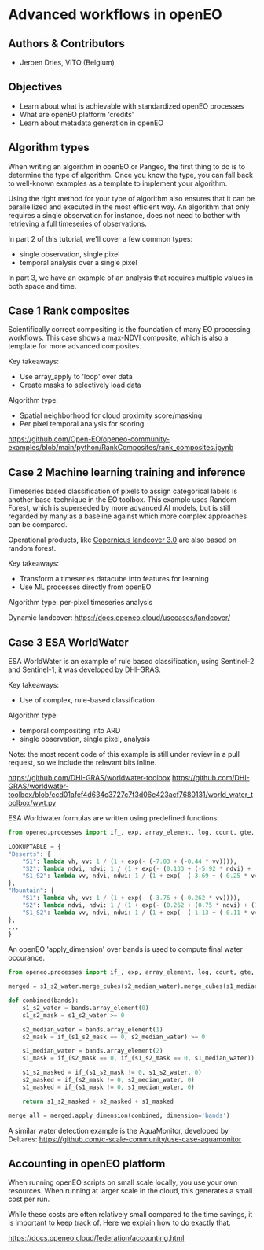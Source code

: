 # Advanced workflows in openEO

## Authors & Contributors

- Jeroen Dries, VITO (Belgium)

## Objectives

- Learn about what is achievable with standardized openEO processes
- What are openEO platform 'credits'
- Learn about metadata generation in openEO

## Algorithm types

When writing an algorithm in openEO or Pangeo, the first thing to do is to determine the type of algorithm.
Once you know the type, you can fall back to well-known examples as a template to implement your algorithm.

Using the right method for your type of algorithm also ensures that it can be parallellized and executed 
in the most efficient way. An algorithm that only requires a single observation for instance, does not need
to bother with retrieving a full timeseries of observations.

In part 2 of this tutorial, we'll cover a few common types:
- single observation, single pixel
- temporal analysis over a single pixel

In part 3, we have an example of an analysis that requires multiple values in both space and time.


## Case 1 Rank composites 

Scientifically correct compositing is the foundation of many EO processing workflows.
This case shows a max-NDVI composite, which is also a template for more advanced composites.

Key takeaways:
- Use array_apply to 'loop' over data
- Create masks to selectively load data

Algorithm type: 
- Spatial neighborhood for cloud proximity score/masking
- Per pixel temporal analysis for scoring

https://github.com/Open-EO/openeo-community-examples/blob/main/python/RankComposites/rank_composites.ipynb

## Case 2 Machine learning training and inference

Timeseries based classification of pixels to assign categorical labels is another base-technique in the EO 
toolbox. This example uses Random Forest, which is superseded by more advanced AI models, but is still 
regarded by many as a baseline against which more complex approaches can be compared.

Operational products, like [Copernicus landcover 3.0](https://land.copernicus.eu/global/products/lc) are
also based on random forest.

Key takeaways:
- Transform a timeseries datacube into features for learning
- Use ML processes directly from openEO

Algorithm type: per-pixel timeseries analysis

Dynamic landcover: https://docs.openeo.cloud/usecases/landcover/

## Case 3 ESA WorldWater

ESA WorldWater is an example of rule based classification, using Sentinel-2 and Sentinel-1, it was developed
by DHI-GRAS.

Key takeaways:
- Use of complex, rule-based classification

Algorithm type: 

- temporal compositing into ARD
- single observation, single pixel, analysis

Note: the most recent code of this example is still under review in a pull request, so we include the relevant bits inline. 

https://github.com/DHI-GRAS/worldwater-toolbox
https://github.com/DHI-GRAS/worldwater-toolbox/blob/ccd01afef4d634c3727c7f3d06e423acf7680131/world_water_toolbox/wwt.py

ESA Worldwater formulas are written using predefined functions:

```python
from openeo.processes import if_, exp, array_element, log, count, gte, eq, sum

LOOKUPTABLE = {
"Deserts": {
    "S1": lambda vh, vv: 1 / (1 + exp(- (-7.03 + (-0.44 * vv)))),
    "S2": lambda ndvi, ndwi: 1 / (1 + exp(- (0.133 + (-5.92 * ndvi) + (14.82 * ndwi)))),
    "S1_S2": lambda vv, ndvi, ndwi: 1 / (1 + exp(- (-3.69 + (-0.25 * vv) + (0.47 * ndvi) + (15.3 * ndwi)))),
},
"Mountain": {
    "S1": lambda vh, vv: 1 / (1 + exp(- (-3.76 + (-0.262 * vv)))),
    "S2": lambda ndvi, ndwi: 1 / (1 + exp(- (0.262 + (0.75 * ndvi) + (12.65 * ndwi)))),
    "S1_S2": lambda vv, ndvi, ndwi: 1 / (1 + exp(- (-1.13 + (-0.11 * vv) + (3.03 * ndvi) + (13.21 * ndwi)))),
},
...
}

```


An openEO 'apply_dimension' over bands is used to compute final water occurance.

```python
from openeo.processes import if_, exp, array_element, log, count, gte, eq, sum

merged = s1_s2_water.merge_cubes(s2_median_water).merge_cubes(s1_median_water)

def combined(bands):
    s1_s2_water = bands.array_element(0)
    s1_s2_mask = s1_s2_water >= 0

    s2_median_water = bands.array_element(1)
    s2_mask = if_(s1_s2_mask == 0, s2_median_water) >= 0

    s1_median_water = bands.array_element(2)
    s1_mask = if_(s2_mask == 0, if_(s1_s2_mask == 0, s1_median_water)) >= 0

    s1_s2_masked = if_(s1_s2_mask != 0, s1_s2_water, 0)
    s2_masked = if_(s2_mask != 0, s2_median_water, 0)
    s1_masked = if_(s1_mask != 0, s1_median_water, 0)

    return s1_s2_masked + s2_masked + s1_masked

merge_all = merged.apply_dimension(combined, dimension='bands')

```

A similar water detection example is the AquaMonitor, developed by Deltares:
https://github.com/c-scale-community/use-case-aquamonitor

## Accounting in openEO platform

When running openEO scripts on small scale locally, you use your own resources. When running at larger
scale in the cloud, this generates a small cost per run. 

While these costs are often relatively small compared to the time savings, it is important to keep track of.
Here we explain how to do exactly that.

https://docs.openeo.cloud/federation/accounting.html
